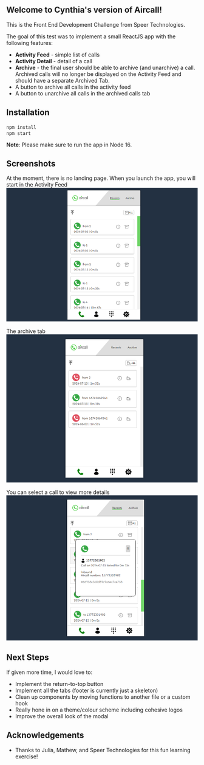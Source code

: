 ## Welcome to Cynthia's version of Aircall!

This is the Front End Development Challenge from Speer Technologies.

The goal of this test was to implement a small ReactJS app with the following features:
- **Activity Feed** - simple list of calls
- **Activity Detail** - detail of a call
- **Archive** - the final user should be able to archive (and unarchive) a call. Archived calls will no longer be displayed on the Activity Feed and should have a separate Archived Tab.
- A button to archive all calls in the activity feed
- A button to unarchive all calls in the archived calls tab

## Installation

```
npm install
npm start
```
**Note**: Please make sure to run the app in Node 16.

## Screenshots

At the moment, there is no landing page. When you launch the app, you will start in the Activity Feed
![activity feed](previews/landing-screen.PNG)

The archive tab
![archive tab](previews/archive-tab.PNG)

You can select a call to view more details
![modal](previews/modal.PNG)

## Next Steps

If given more time, I would love to:
- Implement the return-to-top button
- Implement all the tabs (footer is currently just a skeleton)
- Clean up components by moving functions to another file or a custom hook
- Really hone in on a theme/colour scheme including cohesive logos
- Improve the overall look of the modal

## Acknowledgements

- Thanks to Julia, Mathew, and Speer Technologies for this fun learning exercise! 
